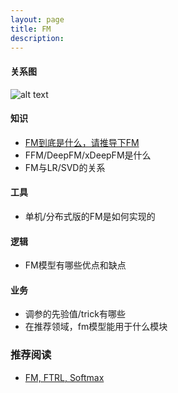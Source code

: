 ```yaml
---
layout: page
title: FM
description:
---
```


#### 关系图
![alt text](http://assets.processon.com/chart_image/5c7f2712e4b09a16b997460d.png "title")

#### 知识

- [FM到底是什么，请推导下FM](http://castellanzhang.github.io/2016/10/16/fm_ftrl_softmax/)
- FFM/DeepFM/xDeepFM是什么
- FM与LR/SVD的关系

#### 工具

- 单机/分布式版的FM是如何实现的

#### 逻辑

- FM模型有哪些优点和缺点

#### 业务

- 调参的先验值/trick有哪些
- 在推荐领域，fm模型能用于什么模块

### 推荐阅读
- [FM, FTRL, Softmax](http://castellanzhang.github.io/2016/10/16/fm_ftrl_softmax/)
